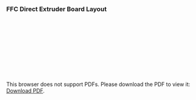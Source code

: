 ### FFC Direct Extruder Board Layout

<object data="../Pyr0-Piezo_FFC_Extruder_Boardv1.1.0_Components_Front.pdf" type="application/pdf" width="100%" height="450px">
    <embed src="../Pyr0-Piezo_FFC_Extruder_Boardv1.1.0_Components_Front.pdf">
        <p>This browser does not support PDFs. Please download the PDF to view it: <a href="../Pyr0-Piezo_FFC_Extruder_Boardv1.1.0_Components_Front.pdf">Download PDF</a>.</p>
    </embed>
</object>

